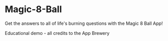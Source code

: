 # Magic-8-Ball

Get the answers to all of life's burning questions with the Magic 8 Ball App!

Educational demo - all credits to the App Brewery

